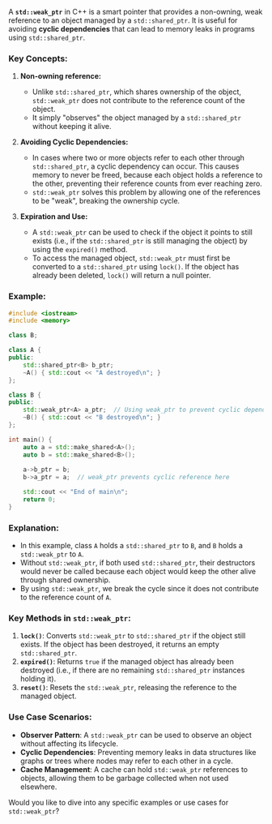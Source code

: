 A **`std::weak_ptr`** in C++ is a smart pointer that provides a non-owning, weak reference to an object managed by a `std::shared_ptr`. It is useful for avoiding **cyclic dependencies** that can lead to memory leaks in programs using `std::shared_ptr`.

### Key Concepts:

1. **Non-owning reference:**
   - Unlike `std::shared_ptr`, which shares ownership of the object, `std::weak_ptr` does not contribute to the reference count of the object.
   - It simply "observes" the object managed by a `std::shared_ptr` without keeping it alive.

2. **Avoiding Cyclic Dependencies:**
   - In cases where two or more objects refer to each other through `std::shared_ptr`, a cyclic dependency can occur. This causes memory to never be freed, because each object holds a reference to the other, preventing their reference counts from ever reaching zero.
   - `std::weak_ptr` solves this problem by allowing one of the references to be "weak", breaking the ownership cycle.

3. **Expiration and Use:**
   - A `std::weak_ptr` can be used to check if the object it points to still exists (i.e., if the `std::shared_ptr` is still managing the object) by using the `expired()` method.
   - To access the managed object, `std::weak_ptr` must first be converted to a `std::shared_ptr` using `lock()`. If the object has already been deleted, `lock()` will return a null pointer.

### Example:

```cpp
#include <iostream>
#include <memory>

class B;

class A {
public:
    std::shared_ptr<B> b_ptr;
    ~A() { std::cout << "A destroyed\n"; }
};

class B {
public:
    std::weak_ptr<A> a_ptr;  // Using weak_ptr to prevent cyclic dependency
    ~B() { std::cout << "B destroyed\n"; }
};

int main() {
    auto a = std::make_shared<A>();
    auto b = std::make_shared<B>();
    
    a->b_ptr = b;
    b->a_ptr = a;  // weak_ptr prevents cyclic reference here

    std::cout << "End of main\n";
    return 0;
}
```

### Explanation:
- In this example, class `A` holds a `std::shared_ptr` to `B`, and `B` holds a `std::weak_ptr` to `A`.
- Without `std::weak_ptr`, if both used `std::shared_ptr`, their destructors would never be called because each object would keep the other alive through shared ownership.
- By using `std::weak_ptr`, we break the cycle since it does not contribute to the reference count of `A`.

### Key Methods in `std::weak_ptr`:
1. **`lock()`**: Converts `std::weak_ptr` to `std::shared_ptr` if the object still exists. If the object has been destroyed, it returns an empty `std::shared_ptr`.
2. **`expired()`**: Returns `true` if the managed object has already been destroyed (i.e., if there are no remaining `std::shared_ptr` instances holding it).
3. **`reset()`**: Resets the `std::weak_ptr`, releasing the reference to the managed object.

### Use Case Scenarios:
- **Observer Pattern**: A `std::weak_ptr` can be used to observe an object without affecting its lifecycle.
- **Cyclic Dependencies**: Preventing memory leaks in data structures like graphs or trees where nodes may refer to each other in a cycle.
- **Cache Management**: A cache can hold `std::weak_ptr` references to objects, allowing them to be garbage collected when not used elsewhere.

Would you like to dive into any specific examples or use cases for `std::weak_ptr`?
